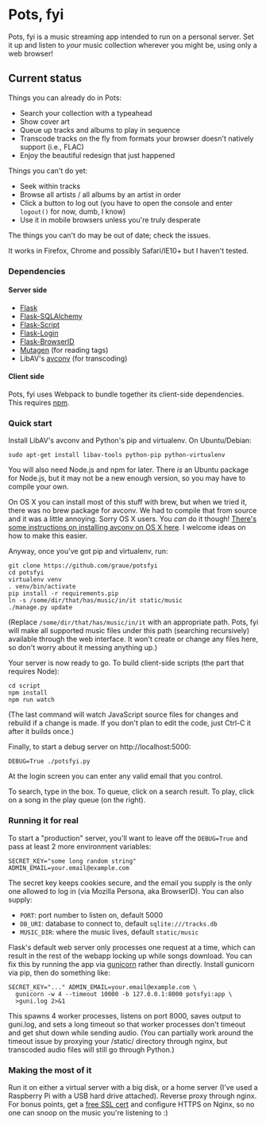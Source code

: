 # Pots, fyi

Pots, fyi is a music streaming app
intended to run on a personal server.
Set it up and listen to *your* music collection
wherever you might be, using only a web browser!

## Current status

Things you can already do in Pots:

* Search your collection with a typeahead
* Show cover art
* Queue up tracks and albums to play in sequence
* Transcode tracks on the fly from formats your browser doesn't
  natively support (i.e., FLAC)
* Enjoy the beautiful redesign that just happened

Things you can't do yet:

* Seek within tracks
* Browse all artists / all albums by an artist in order
* Click a button to log out (you have to open the console and enter
  `logout()` for now, dumb, I know)
* Use it in mobile browsers unless you're truly desperate

The things you can't do may be out of date; check the issues.

It works in Firefox, Chrome and possibly Safari/IE10+ but I haven't
tested.


### Dependencies

#### Server side

 * [Flask](http://flask.pocoo.org)
 * [Flask-SQLAlchemy](http://packages.python.org/Flask-SQLAlchemy/)
 * [Flask-Script](http://flask-script.readthedocs.org/)
 * [Flask-Login](https://pypi.python.org/pypi/Flask-Login)
 * [Flask-BrowserID](https://pypi.python.org/pypi/Flask-BrowserID)
 * [Mutagen](https://code.google.com/p/mutagen/) (for reading tags)
 * LibAV's [avconv](https://libav.org/avconv.html) (for transcoding)

#### Client side

Pots, fyi uses Webpack to bundle together
its client-side dependencies.
This requires [npm](http://npmjs.org/).

### Quick start

Install LibAV's avconv and Python's pip and virtualenv. On Ubuntu/Debian:

    sudo apt-get install libav-tools python-pip python-virtualenv

You will also need Node.js and npm for later. There *is* an Ubuntu package
for Node.js, but it may not be a new enough version, so you may have to
compile your own.

On OS X you can install most of this stuff with brew, but when we
tried it, there was no brew package for avconv. We had to compile that
from source and it was a little annoying. Sorry OS X users. You *can*
do it though! [There's some instructions on installing avconv on OS X
here](http://superuser.com/a/568465). I welcome ideas on how to make
this easier.

Anyway, once you've got pip and virtualenv, run:

    git clone https://github.com/graue/potsfyi
    cd potsfyi
    virtualenv venv
    . venv/bin/activate
    pip install -r requirements.pip
    ln -s /some/dir/that/has/music/in/it static/music
    ./manage.py update

(Replace `/some/dir/that/has/music/in/it` with an appropriate path.
Pots, fyi will make all supported music files
under this path (searching recursively) available through the web interface.
It won't create or change any files here, so don't worry about it
messing anything up.)

Your server is now ready to go.
To build client-side scripts (the part that requires Node):

    cd script
    npm install
    npm run watch

(The last command will watch JavaScript source files for changes and rebuild
if a change is made. If you don't plan to edit the code, just Ctrl-C it after
it builds once.)

Finally, to start a debug server on http://localhost:5000:

    DEBUG=True ./potsfyi.py

At the login screen you can enter any valid email that you control.

To search, type in the box.
To queue, click on a search result.
To play, click on a song in the play queue (on the right).

### Running it for real

To start a "production" server, you'll want to leave off the `DEBUG=True`
and pass at least 2 more environment variables:

    SECRET_KEY="some long random string"
    ADMIN_EMAIL=your.email@example.com

The secret key keeps cookies secure,
and the email you supply is the only one allowed
to log in (via Mozilla Persona, aka BrowserID).
You can also supply:

 * `PORT`: port number to listen on, default 5000
 * `DB_URI`: database to connect to, default `sqlite:///tracks.db`
 * `MUSIC_DIR`: where the music lives, default `static/music`

Flask's default web server only processes one request at a time,
which can result in the rest of the webapp locking up
while songs download.
You can fix this by running the app via [gunicorn](http://gunicorn.org)
rather than directly. Install gunicorn via pip, then do something like:

    SECRET_KEY="..." ADMIN_EMAIL=your.email@example.com \
      gunicorn -w 4 --timeout 10000 -b 127.0.0.1:8000 potsfyi:app \
      >guni.log 2>&1

This spawns 4 worker processes, listens on port 8000, saves output to
guni.log, and sets a long timeout so that worker processes don't timeout
and get shut down while sending audio. (You can partially work around the
timeout issue by proxying your /static/ directory through nginx, but
transcoded audio files will still go through Python.)

### Making the most of it

Run it on either a virtual server with a big disk, or a home server
(I've used a Raspberry Pi with a USB hard drive attached). Reverse
proxy through nginx. For bonus points, get a [free SSL
cert](http://blog.ruilopes.com/from-http-to-https-with-free-certificates.html)
and configure HTTPS on Nginx, so no one can snoop on the music you're
listening to :)
